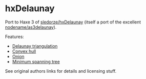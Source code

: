 hxDelaunay
==========

Port to Haxe 3 of [sledorze/hxDelaunay](https://github.com/sledorze/hxDelaunay) (itself a port of the excellent [nodename/as3delaunay](https://github.com/nodename/as3delaunay)).

Features:

 - [Delaunay triangulation](http://en.wikipedia.org/wiki/Delaunay_triangulation)
 - [Convex hull](http://en.wikipedia.org/wiki/Convex_hull)
 - [Onion](http://cgm.cs.mcgill.ca/~orm/ontri.html)
 - [Minimum spanning tree](http://en.wikipedia.org/wiki/Euclidean_minimum_spanning_tree)

See original authors links for details and licensing stuff.
